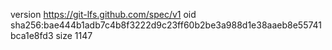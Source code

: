version https://git-lfs.github.com/spec/v1
oid sha256:bae444b1adb7c4b8f3222d9c23ff60b2be3a988d1e38aaeb8e55741bca1e8fd3
size 1147
